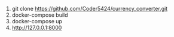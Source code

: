 1. git clone https://github.com/Coder5424/currency_converter.git
2. docker-compose build
3. docker-compose up
4. http://127.0.0.1:8000
